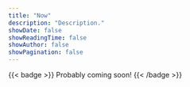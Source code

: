 ```yaml
---
title: "Now"
description: "Description."
showDate: false
showReadingTime: false
showAuthor: false
showPagination: false
---
```


{{< badge >}}
Probably coming soon!
{{< /badge >}}